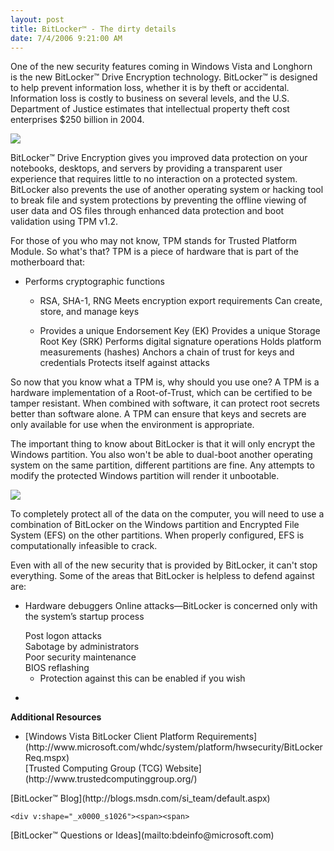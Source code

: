 ```yaml
---
layout: post
title: BitLocker™ - The dirty details
date: 7/4/2006 9:21:00 AM
---
```


One of the new security features coming in Windows Vista and Longhorn is the new <span>BitLocker™ Drive Encryption technology. <span>BitLocker™ is designed to help prevent information loss, whether it is by theft or accidental. Information loss is costly to business on several levels, and t<span><span>he U.S. Department of Justice estimates that intellectual property theft cost enterprises $250 billion in 2004.</span></span></span></span>

<span><span><span><span>![](http://gwb.blob.core.windows.net/sdorman/5006/r_SEC32520060613_190427-2.jpg)</span></span></span></span>

<span><span><span>BitLocker™ Drive Encryption gives you improved data protection on your notebooks, desktops, and servers by providing a transparent user experience that requires little to no interaction on a protected system. BitLocker also prevents the use of another operating system or hacking tool to break file and system protections by preventing the offline viewing of user data and OS files through enhanced data protection and boot validation using TPM v1.2.</span></span></span>

<span><span><span><span><span><span>For those of you who may not know, TPM stands for Trusted Platform Module. So what's that? TPM is a piece of hardware that is part of the motherboard that:</span></span></span></span></span></span>

*   <span><span><span><span><span><span>Performs cryptographic functions</span></span></span></span></span></span> 


    *   <span><span><span><span><span><span>RSA, SHA-1, RNG</span></span></span></span></span></span> 
<span><span><span><span><span><span>Meets encryption export requirements</span></span></span></span></span></span>
<span><span><span><span><span><span>Can create, store, and manage keys</span></span></span></span></span></span> 


    *   <span><span><span><span><span><span>Provides a unique Endorsement Key (EK)</span></span></span></span></span></span> 
<span><span><span><span><span><span>Provides a unique Storage Root Key (SRK)</span></span></span></span></span></span>
<span><span><span><span><span><span>Performs digital signature operations</span></span></span></span></span></span> 
<span><span><span><span><span><span>Holds platform measurements (hashes)</span></span></span></span></span></span> 
<span><span><span><span><span><span>Anchors a chain of trust for keys and credentials</span></span></span></span></span></span> 
<span><span><span><span><span><span>Protects itself against attacks</span></span></span></span></span></span>


<span><span><span><span><span><span>So now that you know what a TPM is, why should you use one? A TPM is a hardware implementation of a Root-of-Trust, which can be certified to be tamper resistant. When combined with software, it can protect root secrets better than software alone. A TPM can ensure that keys and secrets are only available for use when the environment is appropriate.</span></span></span></span></span></span>

<span><span><span><span><span><span>The important thing to know about BitLocker is that it will only encrypt the Windows partition. You also won't be able to dual-boot another operating system on the same partition, different partitions are fine. Any attempts to modify the protected Windows partition will render it unbootable.</span></span></span></span></span></span>

<span><span><span><span><span><span>![](http://gwb.blob.core.windows.net/sdorman/5006/r_SEC32520060613_190427-1.jpg)</span></span></span></span></span></span>

<span><span><span><span><span><span>To completely protect all of the data on the computer, you will need to use a combination of BitLocker on the Windows partition and Encrypted File System (EFS) on the other partitions. When properly configured, EFS is computationally infeasible to crack.</span></span></span></span></span></span>

<span><span><span><span><span><span>Even with all of the new security that is provided by BitLocker, it can't stop everything. Some of the areas that BitLocker is helpless to defend against are:</span></span></span></span></span></span>

*   <span><span><span><span><span><span><span>Hardware debuggers </span></span></span></span></span></span></span>
<span><span><span><span><span><span><span></span><span>Online attacks—BitLocker is concerned only with the </span><span>system’s startup process </span>

    <div v:shape="_x0000_s1026"><span>Post logon attacks </span></div>

    <div v:shape="_x0000_s1026"><span>Sabotage by administrators </span></div>

    <div v:shape="_x0000_s1026"><span>Poor security maintenance </span></div>

    <div v:shape="_x0000_s1026"><span>BIOS reflashing </span></div>


    *   <div v:shape="_x0000_s1026"><span></span><span>Protection against this can be enabled if you wish</span></div>
*   </span></span></span></span></span></span>


<span><strong>Additional Resources</strong></span>

*   <div v:shape="_x0000_s1026"><span><span>[Windows Vista BitLocker Client Platform Requirements](http://www.microsoft.com/whdc/system/platform/hwsecurity/BitLockerReq.mspx)</span></span></div>

    <div v:shape="_x0000_s1026"><span><span><span>[Trusted Computing Group (TCG) Website](http://www.trustedcomputinggroup.org/)</span></span></span></div>

    <div v:shape="_x0000_s1026"><span><span>
<div v:shape="_x0000_s1026"><span><span>[BitLocker™ Blog](http://blogs.msdn.com/si_team/default.aspx)</span></span></div></span></span></div>

    <div v:shape="_x0000_s1026"><span><span>
<div v:shape="_x0000_s1026"><span><span></span></span></div></span></span><span><span><span><span><span>[BitLocker™ Questions or Ideas](mailto:bdeinfo@microsoft.com)</span></span></span></span></span></div>
